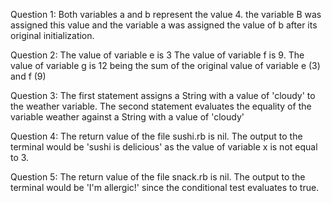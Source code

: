Question 1:
Both variables a and b represent the value 4. the variable B was assigned this value and the variable a was assigned the value of b after its original initialization.

Question 2:
The value of variable e is 3
The value of variable f is 9.
The value of variable g is 12 being the sum of the original value of variable e (3) and f (9)

Question 3:
The first statement assigns a String with a value of 'cloudy' to the weather variable.
The second statement evaluates the equality of the variable weather against a String with a value of 'cloudy'

Question 4:
The return value of the file sushi.rb is nil. The output to the terminal would be 'sushi is delicious' as the value of variable x is not equal to 3.

Question 5:
The return value of the file snack.rb is nil. The output to the terminal would be 'I'm allergic!' since the conditional test evaluates to true.

